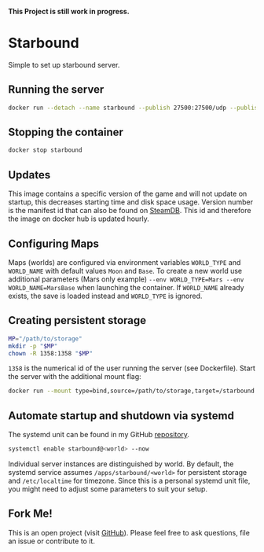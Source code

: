 **This Project is still work in progress.**

# Starbound
Simple to set up starbound server.

## Running the server
```bash
docker run --detach --name starbound --publish 27500:27500/udp --publish 27015:27015/udp hetsh/starbound
```

## Stopping the container
```bash
docker stop starbound
```

## Updates
This image contains a specific version of the game and will not update on startup, this decreases starting time and disk space usage. Version number is the manifest id that can also be found on [SteamDB](https://steamdb.info/depot/600762/). This id and therefore the image on docker hub is updated hourly.

## Configuring Maps
Maps (worlds) are configured via environment variables `WORLD_TYPE` and `WORLD_NAME` with default values `Moon` and `Base`.
To create a new world use additional parameters (Mars only example) `--env WORLD_TYPE=Mars --env WORLD_NAME=MarsBase` when launching the container.
If `WORLD_NAME` already exists, the save is loaded instead and `WORLD_TYPE` is ignored.

## Creating persistent storage
```bash
MP="/path/to/storage"
mkdir -p "$MP"
chown -R 1358:1358 "$MP"
```
`1358` is the numerical id of the user running the server (see Dockerfile).
Start the server with the additional mount flag:
```bash
docker run --mount type=bind,source=/path/to/storage,target=/starbound ...
```

## Automate startup and shutdown via systemd
The systemd unit can be found in my GitHub [repository](https://github.com/Hetsh/docker-starbound).
```bash
systemctl enable starbound@<world> --now
```
Individual server instances are distinguished by world.
By default, the systemd service assumes `/apps/starbound/<world>` for persistent storage and `/etc/localtime` for timezone.
Since this is a personal systemd unit file, you might need to adjust some parameters to suit your setup.

## Fork Me!
This is an open project (visit [GitHub](https://github.com/Hetsh/docker-starbound)).
Please feel free to ask questions, file an issue or contribute to it.